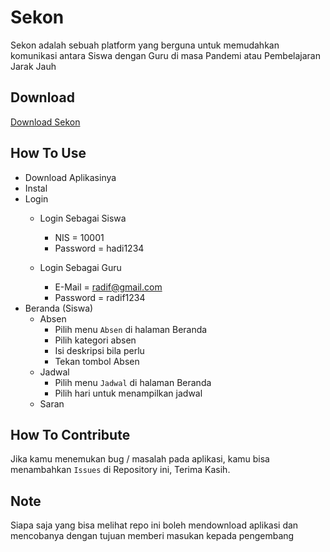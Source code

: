 # Sekon
Sekon adalah sebuah platform yang berguna untuk memudahkan komunikasi antara Siswa dengan Guru di masa Pandemi atau Pembelajaran Jarak Jauh

## Download
[Download Sekon](https://github.com/riyhs/sekon/raw/master/app/build/outputs/apk/debug/app-debug.apk)

## How To Use
- Download Aplikasinya
- Instal
- Login
  - Login Sebagai Siswa
    - NIS = 10001
    - Password = hadi1234
    
  - Login Sebagai Guru
    - E-Mail = radif@gmail.com
    - Password = radif1234
- Beranda (Siswa)
  - Absen
    - Pilih menu `Absen` di halaman Beranda
    - Pilih kategori absen
    - Isi deskripsi bila perlu
    - Tekan tombol Absen
  - Jadwal
    - Pilih menu `Jadwal` di halaman Beranda
    - Pilih hari untuk menampilkan jadwal
  - Saran
  
    
## How To Contribute
Jika kamu menemukan bug / masalah pada aplikasi, kamu bisa menambahkan `Issues` di Repository ini, Terima Kasih.

## Note
Siapa saja yang bisa melihat repo ini boleh mendownload aplikasi dan mencobanya dengan tujuan memberi masukan kepada pengembang
